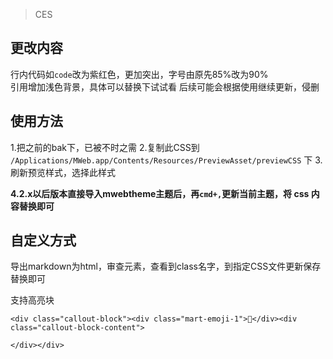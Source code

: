 > CES

## 更改内容
行内代码如`code`改为紫红色，更加突出，字号由原先85%改为90%<BR/>
引用增加浅色背景，具体可以替换下试试看
后续可能会根据使用继续更新，侵删

## 使用方法
1.把之前的bak下，已被不时之需
2.复制此CSS到 `/Applications/MWeb.app/Contents/Resources/PreviewAsset/previewCSS` 下
3.刷新预览样式，选择此样式

**4.2.x以后版本直接导入mwebtheme主题后，再`cmd+,`更新当前主题，将 css 内容替换即可**

## 自定义方式
导出markdown为html，审查元素，查看到class名字，到指定CSS文件更新保存替换即可

支持高亮块
```
<div class="callout-block"><div class="mart-emoji-1">📌</div><div class="callout-block-content">

</div></div>
```

 
